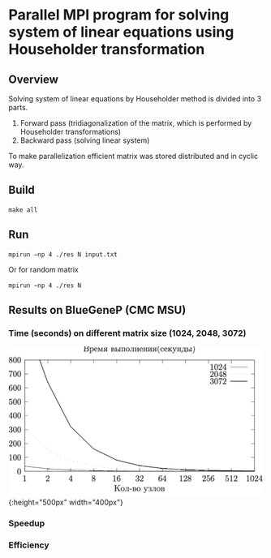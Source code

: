 # Parallel MPI program for solving system of linear equations using Householder transformation

## Overview 
Solving system of linear equations by Householder method is divided into 3 parts.
1) Forward pass (tridiagonalization of the matrix, which is performed by Householder transformations)
2) Backward pass (solving linear system)

To make parallelization efficient matrix was stored distributed and in cyclic way.

## Build
```shell
make all
```

## Run
```shell
mpirun −np 4 ./res N input.txt
```
Or for random matrix
```shell
mpirun −np 4 ./res N
```

## Results on BlueGeneP (CMC MSU)
### Time (seconds) on different matrix size (1024, 2048, 3072)
<!-- ![](images/time.png =500x400) -->
![test image size](images/time.png){:height="500px" width="400px"}

### Speedup
<!-- ![](images/spee.png =500x400) -->

### Efficiency
<!-- ![](images/eff.png =500x400) -->